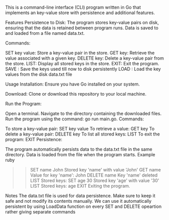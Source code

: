 This is a command-line interface (CLI) program written in Go that implements an key-value store with persistence and additional features.

Features
Persistence to Disk: The program stores key-value pairs on disk, ensuring that the data is retained between program runs. Data is saved to and loaded from a file named data.txt.

Commands:

SET key value: Store a key-value pair in the store.
GET key: Retrieve the value associated with a given key.
DELETE key: Delete a key-value pair from the store. 
LIST: Display all stored keys in the store.
EXIT: Exit the program.
SAVE : Save the keys used till now to disk persistently
LOAD : Load the key values from the disk data.txt file

Usage
Installation: Ensure you have Go installed on your system.

Download: Clone or download this repository to your local machine.

Run the Program:

Open a terminal.
Navigate to the directory containing the downloaded files.
Run the program using the command: go run main.go.
Commands:

To store a key-value pair: SET key value
To retrieve a value: GET key
To delete a key-value pair: DELETE key
To list all stored keys: LIST
To exit the program: EXIT
Persistence:

The program automatically persists data to the data.txt file in the same directory.
Data is loaded from the file when the program starts.
Example
ruby
>> SET name John
Stored key 'name' with value 'John'
>> GET name
Value for key 'name': John
>> DELETE name
Key 'name' deleted
>> LIST
Stored keys:
>> SET age 30
Stored key 'age' with value '30'
>> LIST
Stored keys:
age
>> EXIT
Exiting the program.

Notes
The data.txt file is used for data persistence. Make sure to keep it safe and not modify its contents manually.
We can use it automatically persistent by using LoadData function on every SET and DELETE opeartion rather giving separate commands
